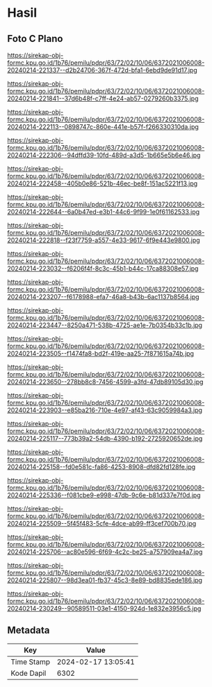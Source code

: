 # Hasil

## Foto C Plano

https://sirekap-obj-formc.kpu.go.id/1b76/pemilu/pdpr/63/72/02/10/06/6372021006008-20240214-221337--d2b24706-367f-472d-bfa1-6ebd9de91d17.jpg

https://sirekap-obj-formc.kpu.go.id/1b76/pemilu/pdpr/63/72/02/10/06/6372021006008-20240214-221841--37d6b48f-c7ff-4e24-ab57-0279260b3375.jpg

https://sirekap-obj-formc.kpu.go.id/1b76/pemilu/pdpr/63/72/02/10/06/6372021006008-20240214-222113--0898747c-860e-441e-b57f-f266330310da.jpg

https://sirekap-obj-formc.kpu.go.id/1b76/pemilu/pdpr/63/72/02/10/06/6372021006008-20240214-222306--94dffd39-10fd-489d-a3d5-1b665e5b6e46.jpg

https://sirekap-obj-formc.kpu.go.id/1b76/pemilu/pdpr/63/72/02/10/06/6372021006008-20240214-222458--405b0e86-521b-46ec-be8f-151ac5221f13.jpg

https://sirekap-obj-formc.kpu.go.id/1b76/pemilu/pdpr/63/72/02/10/06/6372021006008-20240214-222644--6a0b47ed-e3b1-44c6-9f99-1e0f61162533.jpg

https://sirekap-obj-formc.kpu.go.id/1b76/pemilu/pdpr/63/72/02/10/06/6372021006008-20240214-222818--f23f7759-a557-4e33-9617-6f9e443e9800.jpg

https://sirekap-obj-formc.kpu.go.id/1b76/pemilu/pdpr/63/72/02/10/06/6372021006008-20240214-223032--f6206f4f-8c3c-45b1-b44c-17ca88308e57.jpg

https://sirekap-obj-formc.kpu.go.id/1b76/pemilu/pdpr/63/72/02/10/06/6372021006008-20240214-223207--f6178988-efa7-46a8-b43b-6ac1137b8564.jpg

https://sirekap-obj-formc.kpu.go.id/1b76/pemilu/pdpr/63/72/02/10/06/6372021006008-20240214-223447--8250a471-538b-4725-ae1e-7b0354b33c1b.jpg

https://sirekap-obj-formc.kpu.go.id/1b76/pemilu/pdpr/63/72/02/10/06/6372021006008-20240214-223505--f1474fa8-bd2f-419e-aa25-7f871615a74b.jpg

https://sirekap-obj-formc.kpu.go.id/1b76/pemilu/pdpr/63/72/02/10/06/6372021006008-20240214-223650--278bb8c8-7456-4599-a3fd-47db89105d30.jpg

https://sirekap-obj-formc.kpu.go.id/1b76/pemilu/pdpr/63/72/02/10/06/6372021006008-20240214-223903--e85ba216-710e-4e97-af43-63c9059984a3.jpg

https://sirekap-obj-formc.kpu.go.id/1b76/pemilu/pdpr/63/72/02/10/06/6372021006008-20240214-225117--773b39a2-54db-4390-b192-2725920652de.jpg

https://sirekap-obj-formc.kpu.go.id/1b76/pemilu/pdpr/63/72/02/10/06/6372021006008-20240214-225158--fd0e581c-fa86-4253-8908-dfd82fd128fe.jpg

https://sirekap-obj-formc.kpu.go.id/1b76/pemilu/pdpr/63/72/02/10/06/6372021006008-20240214-225336--f081cbe9-e998-47db-9c6e-b81d337e7f0d.jpg

https://sirekap-obj-formc.kpu.go.id/1b76/pemilu/pdpr/63/72/02/10/06/6372021006008-20240214-225509--5f45f483-5cfe-4dce-ab99-ff3cef700b70.jpg

https://sirekap-obj-formc.kpu.go.id/1b76/pemilu/pdpr/63/72/02/10/06/6372021006008-20240214-225706--ac80e596-6f69-4c2c-be25-a757909ea4a7.jpg

https://sirekap-obj-formc.kpu.go.id/1b76/pemilu/pdpr/63/72/02/10/06/6372021006008-20240214-225807--98d3ea01-fb37-45c3-8e89-bd8835ede186.jpg

https://sirekap-obj-formc.kpu.go.id/1b76/pemilu/pdpr/63/72/02/10/06/6372021006008-20240214-230249--90589511-03e1-4150-924d-1e832e3956c5.jpg


## Metadata

| Key        | Value               |
| ---------- | ------------------- |
| Time Stamp | 2024-02-17 13:05:41 |
| Kode Dapil | 6302                |



